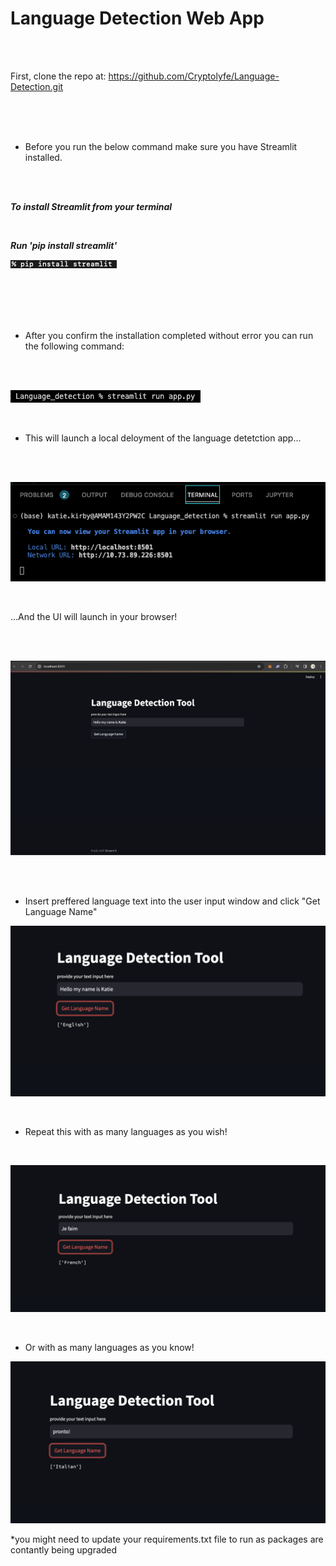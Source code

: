 # Language Detection Web App
<br>
<br> 

First, clone the repo at: https://github.com/Cryptolyfe/Language-Detection.git

<br>
<br>
<br> 

- Before you run the below command make sure you have Streamlit installed.

<br>
<br> 

***To install Streamlit from your terminal***

<br>

***Run 'pip install streamlit'***


![krbylogo](media/streamlit.png)


<br>
<br> 
<br>
<br>

- After you confirm the installation completed without error you can run the following command:

<br>
<br> 

![krbylogo](media/photo1.png)

<br> 

- This will launch a local deloyment of the language detetction app...

<br>
<br>

![krbylogo](media/photo2.png)

<br>

...And the UI will launch in your browser!

<br>
<br> 

![krbylogo](media/photo3.png)

<br>
<br> 

- Insert preffered language text into the user input window and click "Get Language Name"

![krbylogo](media/photo4.png)

<br> 

- Repeat this with as many languages as you wish!

<br>

![krbylogo](media/photo5.png)

<br>

- Or with as many languages as you know!

![krbylogo](media/photo6.png)

*you might need to update your requirements.txt file to run as packages are contantly being upgraded

